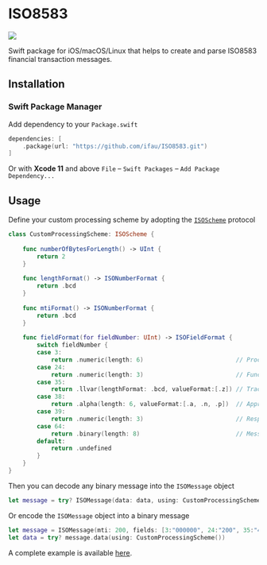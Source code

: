 # ISO8583

![](https://github.com/ifau/ISO8583/workflows/Build%20and%20Test/badge.svg)

Swift package for iOS/macOS/Linux that helps to create and parse ISO8583 financial transaction messages.

## Installation

### Swift Package Manager

Add dependency to your `Package.swift`

```swift
dependencies: [
    .package(url: "https://github.com/ifau/ISO8583.git")
]
```

Or with **Xcode 11** and above `File` – `Swift Packages` – `Add Package Dependency...`

## Usage

Define your custom processing scheme by adopting the [`ISOScheme`](https://github.com/ifau/ISO8583/blob/master/Sources/ISO8583/ISOScheme.swift) protocol

```swift
class CustomProcessingScheme: ISOScheme {
    
    func numberOfBytesForLength() -> UInt {
        return 2
    }
    
    func lengthFormat() -> ISONumberFormat {
        return .bcd
    }
    
    func mtiFormat() -> ISONumberFormat {
        return .bcd
    }
    
    func fieldFormat(for fieldNumber: UInt) -> ISOFieldFormat {
        switch fieldNumber {
        case 3:
            return .numeric(length: 6)                          // Processing code
        case 24:
            return .numeric(length: 3)                          // Function code
        case 35:
            return .llvar(lengthFormat: .bcd, valueFormat:[.z]) // Track 2
        case 38:
            return .alpha(length: 6, valueFormat:[.a, .n, .p])  // Approval Code
        case 39:
            return .numeric(length: 3)                          // Response code
        case 64:
            return .binary(length: 8)                           // Message authentication code
        default:
            return .undefined
        }
    }
}
```

Then you can decode any binary message into the `ISOMessage` object

```swift
let message = try? ISOMessage(data: data, using: CustomProcessingScheme())
```

Or encode the `ISOMessage` object into a binary message

```swift
let message = ISOMessage(mti: 200, fields: [3:"000000", 24:"200", 35:"4000010000000001=991233000123410000"])
let data = try? message.data(using: CustomProcessingScheme())
```

A complete example is available [here](https://github.com/ifau/ISO8583/blob/master/Tests/ISO8583Tests/ExampleUsageTests.swift).